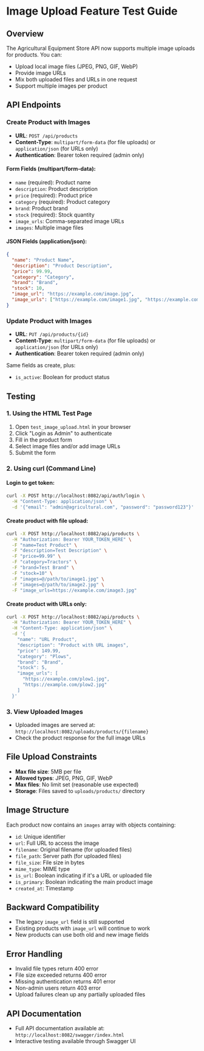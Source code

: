 # Image Upload Feature Test Guide

## Overview
The Agricultural Equipment Store API now supports multiple image uploads for products. You can:
- Upload local image files (JPEG, PNG, GIF, WebP)
- Provide image URLs
- Mix both uploaded files and URLs in one request
- Support multiple images per product

## API Endpoints

### Create Product with Images
- **URL**: `POST /api/products`
- **Content-Type**: `multipart/form-data` (for file uploads) or `application/json` (for URLs only)
- **Authentication**: Bearer token required (admin only)

#### Form Fields (multipart/form-data):
- `name` (required): Product name
- `description`: Product description  
- `price` (required): Product price
- `category` (required): Product category
- `brand`: Product brand
- `stock` (required): Stock quantity
- `image_urls`: Comma-separated image URLs
- `images`: Multiple image files

#### JSON Fields (application/json):
```json
{
  "name": "Product Name",
  "description": "Product Description",
  "price": 99.99,
  "category": "Category",
  "brand": "Brand",
  "stock": 10,
  "image_url": "https://example.com/image.jpg",
  "image_urls": ["https://example.com/image1.jpg", "https://example.com/image2.jpg"]
}
```

### Update Product with Images
- **URL**: `PUT /api/products/{id}`
- **Content-Type**: `multipart/form-data` (for file uploads) or `application/json` (for URLs only)
- **Authentication**: Bearer token required (admin only)

Same fields as create, plus:
- `is_active`: Boolean for product status

## Testing

### 1. Using the HTML Test Page
1. Open `test_image_upload.html` in your browser
2. Click "Login as Admin" to authenticate
3. Fill in the product form
4. Select image files and/or add image URLs
5. Submit the form

### 2. Using curl (Command Line)

#### Login to get token:
```bash
curl -X POST http://localhost:8082/api/auth/login \
  -H "Content-Type: application/json" \
  -d '{"email": "admin@agricultural.com", "password": "password123"}'
```

#### Create product with file upload:
```bash
curl -X POST http://localhost:8082/api/products \
  -H "Authorization: Bearer YOUR_TOKEN_HERE" \
  -F "name=Test Product" \
  -F "description=Test Description" \
  -F "price=99.99" \
  -F "category=Tractors" \
  -F "brand=Test Brand" \
  -F "stock=10" \
  -F "images=@/path/to/image1.jpg" \
  -F "images=@/path/to/image2.jpg" \
  -F "image_urls=https://example.com/image3.jpg"
```

#### Create product with URLs only:
```bash
curl -X POST http://localhost:8082/api/products \
  -H "Authorization: Bearer YOUR_TOKEN_HERE" \
  -H "Content-Type: application/json" \
  -d '{
    "name": "URL Product",
    "description": "Product with URL images",
    "price": 149.99,
    "category": "Plows",
    "brand": "Brand",
    "stock": 5,
    "image_urls": [
      "https://example.com/plow1.jpg",
      "https://example.com/plow2.jpg"
    ]
  }'
```

### 3. View Uploaded Images
- Uploaded images are served at: `http://localhost:8082/uploads/products/{filename}`
- Check the product response for the full image URLs

## File Upload Constraints
- **Max file size**: 5MB per file
- **Allowed types**: JPEG, PNG, GIF, WebP
- **Max files**: No limit set (reasonable use expected)
- **Storage**: Files saved to `uploads/products/` directory

## Image Structure
Each product now contains an `images` array with objects containing:
- `id`: Unique identifier
- `url`: Full URL to access the image
- `filename`: Original filename (for uploaded files)
- `file_path`: Server path (for uploaded files)
- `file_size`: File size in bytes
- `mime_type`: MIME type
- `is_url`: Boolean indicating if it's a URL or uploaded file
- `is_primary`: Boolean indicating the main product image
- `created_at`: Timestamp

## Backward Compatibility
- The legacy `image_url` field is still supported
- Existing products with `image_url` will continue to work
- New products can use both old and new image fields

## Error Handling
- Invalid file types return 400 error
- File size exceeded returns 400 error
- Missing authentication returns 401 error
- Non-admin users return 403 error
- Upload failures clean up any partially uploaded files

## API Documentation
- Full API documentation available at: `http://localhost:8082/swagger/index.html`
- Interactive testing available through Swagger UI
